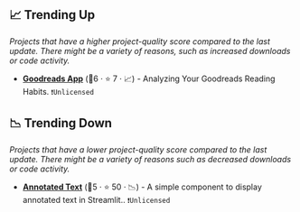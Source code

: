 ## 📈 Trending Up

_Projects that have a higher project-quality score compared to the last update. There might be a variety of reasons, such as increased downloads or code activity._

- <b><a href="https://share.streamlit.io/tylerjrichards/streamlit_goodreads_app/books.py">Goodreads App</a></b> (🥈6 ·  ⭐ 7 · 📈) - Analyzing Your Goodreads Reading Habits. <code>❗️Unlicensed</code>

## 📉 Trending Down

_Projects that have a lower project-quality score compared to the last update. There might be a variety of reasons such as decreased downloads or code activity._

- <b><a href="https://github.com/tvst/st-annotated-text">Annotated Text</a></b> (🥉5 ·  ⭐ 50 · 📉) - A simple component to display annotated text in Streamlit.. <code>❗️Unlicensed</code>

